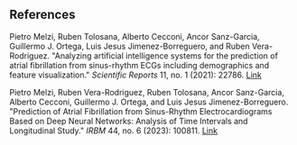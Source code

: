 ## References

Pietro Melzi, Ruben Tolosana, Alberto Cecconi, Ancor Sanz-Garcia, Guillermo J. Ortega, Luis Jesus Jimenez-Borreguero, and Ruben Vera-Rodriguez. "Analyzing artificial intelligence systems for the prediction of atrial fibrillation from sinus-rhythm ECGs including demographics and feature visualization." *Scientific Reports* 11, no. 1 (2021): 22786. 
[Link](https://www.nature.com/articles/s41598-021-02179-1)

Pietro Melzi, Ruben Vera-Rodriguez, Ruben Tolosana, Ancor Sanz-Garcia, Alberto Cecconi, Guillermo J. Ortega, and Luis Jesus Jimenez-Borreguero. "Prediction of Atrial Fibrillation from Sinus-Rhythm Electrocardiograms Based on Deep Neural Networks: Analysis of Time Intervals and Longitudinal Study." *IRBM* 44, no. 6 (2023): 100811.
[Link](https://www.sciencedirect.com/science/article/pii/S195903182300060X)
